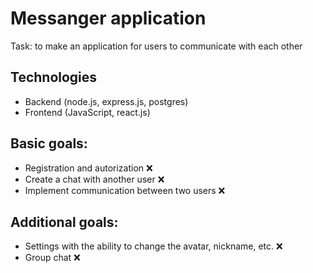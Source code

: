 # Messanger application

Task: to make an application for users to communicate with each other

## Technologies

- Backend (node.js, express.js, postgres)
- Frontend (JavaScript, react.js)

## Basic goals:

- Registration and autorization ❌
- Create a chat with another user ❌
- Implement communication between two users ❌

## Additional goals:

- Settings with the ability to change the avatar, nickname, etc. ❌
- Group chat ❌
